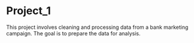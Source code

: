 # Project_1
This project involves cleaning and processing data from a bank marketing campaign. The goal is to prepare the data for analysis.

